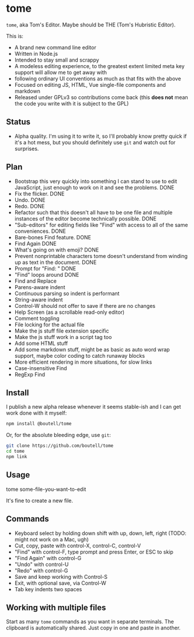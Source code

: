 # tome

`tome`, aka Tom's Editor. Maybe should be THE (Tom's Hubristic Editor).

This is:

* A brand new command line editor
* Written in Node.js
* Intended to stay small and scrappy
* A modeless editing experience, to the greatest extent limited meta key support will allow me to get away with
* following ordinary UI conventions as much as that fits with the above
* Focused on editing JS, HTML, Vue single-file components and markdown
* Released under GPLv3 so contributions come back (this **does not** mean the code you write with it
is subject to the GPL)

## Status

* Alpha quality. I'm using it to write it, so I'll probably know pretty quick if it's a hot mess, but you should definitely
use `git` and watch out for surprises.

## Plan

* Bootstrap this very quickly into something I can stand to use to edit JavaScript, just enough to work on it and see the problems. DONE
* Fix the flicker. DONE
* Undo. DONE
* Redo. DONE
* Refactor such that this doesn't all have to be one file and multiple instances of the editor become technically possible. DONE
* "Sub-editors" for editing fields like "Find" with access to all of the same conveniences. DONE
* Bare-bones Find feature. DONE
* Find Again DONE
* What's going on with emoji? DONE
* Prevent nonprintable characters tome doesn't understand from winding up as text in the document. DONE
* Prompt for "Find: " DONE
* "Find" loops around DONE
* Find and Replace
* Parens-aware indent
* Continuous parsing so indent is performant
* String-aware indent
* Control-W should not offer to save if there are no changes
* Help Screen (as a scrollable read-only editor)
* Comment toggling
* File locking for the actual file
* Make the js stuff file extension specific
* Make the js stuff work in a script tag too
* Add some HTML stuff
* Add some markdown stuff, might be as basic as auto word wrap support, maybe color coding to catch runaway blocks
* More efficient rendering in more situations, for slow links
* Case-insensitive Find
* RegExp Find

## Install

I publish a new alpha release whenever it seems stable-ish and
I can get work done with it myself:

```bash
npm install @boutell/tome
```

Or, for the absolute bleeding edge, use `git`:

```bash
git clone https://github.com/boutell/tome
cd tome
npm link
```

## Usage

tome some-file-you-want-to-edit

It's fine to create a new file.

## Commands

* Keyboard select by holding down shift with up, down, left, right
  (TODO: might not work on a Mac, ugh)
* Cut, copy, paste with control-X, control-C, control-V
* "Find" with control-F, type prompt and press Enter, or ESC to skip
* "Find Again" with control-G
* "Undo" with control-U
* "Redo" with control-G
* Save and keep working with Control-S
* Exit, with optional save, via Control-W
* Tab key indents two spaces

## Working with multiple files

Start as many `tome` commands as you want in separate terminals. The clipboard is automatically shared. Just copy in one and paste in another.

